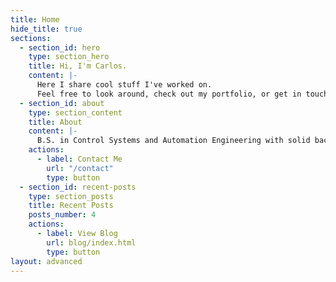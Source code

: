 ```yaml
---
title: Home
hide_title: true
sections:
  - section_id: hero
    type: section_hero
    title: Hi, I'm Carlos.
    content: |-
      Here I share cool stuff I've worked on.
      Feel free to look around, check out my portfolio, or get in touch. Enjoy.
  - section_id: about
    type: section_content
    title: About
    content: |-
      B.S. in Control Systems and Automation Engineering with solid background in calculus and algebra. I have passion for well designed and developed data solutions. Interested in devising a better problem-solving method for challenging tasks, and learning new technologies and tools if the need arises.
    actions:
      - label: Contact Me
        url: "/contact"
        type: button
  - section_id: recent-posts
    type: section_posts
    title: Recent Posts
    posts_number: 4
    actions:
      - label: View Blog
        url: blog/index.html
        type: button
layout: advanced
---
```

